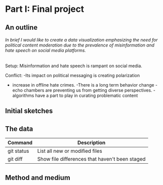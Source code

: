 
# Part I: Final project

## An outline

###### In brief I would like to create a data visualization emphasizing the need for political content moderation due to the prevalence of misinformation and hate speech on social media platforms. 

Setup:
Misinformation and hate speech is rampant on social media.

Conflict: 
-Its impact on political messaging is creating polarization
- increase in offline hate crimes.
-There is a long term behavior change
-echo chambers are preventing us from getting diverse perspectives. 
-algorithms have a part to play in curating problematic content



## Initial sketches

######

## The data

| Command | Description |
| --- | --- |
| git status | List all new or modified files |
| git diff | Show file differences that haven't been staged |


######

## Method and medium

######


